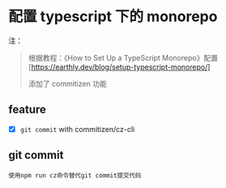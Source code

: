# 配置 typescript 下的 monorepo

注：

> 根据教程：《How to Set Up a TypeScript Monorepo》配置[https://earthly.dev/blog/setup-typescript-monorepo/]
>
> 添加了 commitizen 功能

## feature

- [x] `git commit` with commitizen/cz-cli

## git commit

`使用npm run cz命令替代git commit提交代码`
